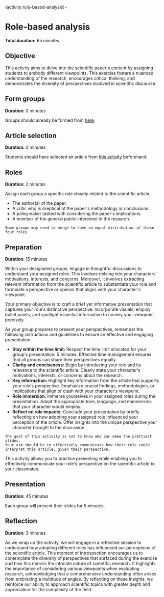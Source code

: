 <!-- markdownlint-disable MD041 MD036 MD024 MD022 -->

(activity:role-based-analysis)=
# Role-based analysis

**Total duration:** 65 minutes

## Objective

This activity aims to delve into the scientific paper's content by assigning students to embody different viewpoints.
This exercise fosters a nuanced understanding of the research, encourages critical thinking, and demonstrates the diversity of perspectives involved in scientific discourse.

## Form groups

**Duration:** 0 minutes

Groups should already be formed from [here](activity:active-reading:form-group).

## Article selection

**Duration:** 0 minutes

Students should have selected an article from [this activity](activity:active-reading:article-selection) beforehand.

## Roles

**Duration:** 2 minutes

Assign each group a specific role closely related to the scientific article.

- The author(s) of the paper.
- A critic who is skeptical of the paper's methodology or conclusions.
- A policymaker tasked with considering the paper's implications.
- A member of the general public interested in the research.

```{note}
Some groups may need to merge to have an equal distribution of these four roles.
```

## Preparation

**Duration:** 15 minutes

Within your designated groups, engage in thoughtful discussions to understand your assigned roles.
This involves delving into your characters' motivations, interests, and concerns.
Moreover, it involves extracting relevant information from the scientific article to substantiate your role and formulate a perspective or opinion that aligns with your character's viewpoint.

Your primary objective is to craft a brief yet informative presentation that captures your role's distinctive perspective.
Incorporate visuals, employ bullet points, and spotlight essential information to convey your viewpoint precisely.

As your group prepares to present your perspectives, remember the following instructions and guidelines to ensure an effective and engaging presentation.

- **Stay within the time limit:**
  Respect the time limit allocated for your group's presentation: 5 minutes.
  Effective time management ensures that all groups can share their perspectives equally.
- **Clarity and conciseness:**
  Begin by introducing your role and its relevance to the scientific article.
  Clearly state your character's motivations, interests, or concerns about the research.
- **Key information:**
  Highlight key information from the article that supports your role's perspective.
  Emphasize crucial findings, methodologies, or implications that align or clash with your character's viewpoint.
- **Role immersion:**
  Immerse yourselves in your assigned roles during the presentation.
  Adopt the appropriate tone, language, and mannerisms that your character would employ.
- **Reflect on role impacts:**
  Conclude your presentation by briefly reflecting on how adopting your assigned role influenced your perception of the article.
  Offer insights into the unique perspective your character brought to the discussion.

```{tip}
The goal of this activity is not to know who can make the prettiest slides.
Your aim should be to effectively communicate how their role could interpret this article, given their perspective.
```

This activity allows you to practice presenting while enabling you to effectively communicate your role's perspective on the scientific article to your classmates.

## Presentation

**Duration:** 45 minutes

Each group will present their slides for 5 minutes.

## Reflection

**Duration:** 3 minutes

As we wrap up the activity, we will engage in a reflective session to understand how adopting different roles has influenced our perceptions of the scientific article.
This moment of introspection encourages us to contemplate the diversity of perspectives that surfaced during the exercise and how this mirrors the intricate nature of scientific research.
It highlights the importance of considering various viewpoints when evaluating research, acknowledging that a comprehensive understanding often arises from embracing a multitude of angles.
By reflecting on these insights, we reinforce our ability to approach scientific topics with greater depth and appreciation for the complexity of the field.
